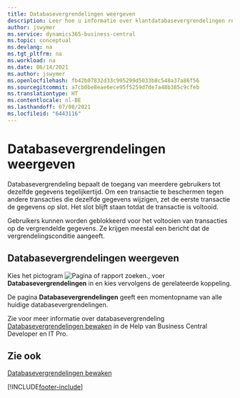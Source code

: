 ```yaml
---
title: Databasevergrendelingen weergeven
description: Leer hoe u informatie over klantdatabasevergrendelingen rechtstreeks vanuit de clientinterface in Business Central kunt bekijken.
author: jswymer
ms.service: dynamics365-business-central
ms.topic: conceptual
ms.devlang: na
ms.tgt_pltfrm: na
ms.workload: na
ms.date: 06/14/2021
ms.author: jswymer
ms.openlocfilehash: fb42b07832d33c995299d5033b8c548a37a86f56
ms.sourcegitcommit: a7cb0be8eae6ece95f5259d7de7a48b385c9cfeb
ms.translationtype: HT
ms.contentlocale: nl-BE
ms.lasthandoff: 07/08/2021
ms.locfileid: "6443116"
---
```

# <a name="viewing-database-locks"></a>Databasevergrendelingen weergeven

Databasevergrendeling bepaalt de toegang van meerdere gebruikers tot dezelfde gegevens tegelijkertijd. Om een transactie te beschermen tegen andere transacties die dezelfde gegevens wijzigen, zet de eerste transactie de gegevens op slot. Het slot blijft staan totdat de transactie is voltooid.

Gebruikers kunnen worden geblokkeerd voor het voltooien van transacties op de vergrendelde gegevens. Ze krijgen meestal een bericht dat de vergrendelingsconditie aangeeft.

## <a name="to-view-database-locks"></a>Databasevergrendelingen weergeven

Kies het pictogram ![Pagina of rapport zoeken.](media/ui-search/search_small.png "Pictogram Pagina of rapport zoeken"), voer **Databasevergrendelingen** in en kies vervolgens de gerelateerde koppeling.

De pagina **Databasevergrendelingen** geeft een momentopname van alle huidige databasevergrendelingen.

Zie voor meer informatie over databasevergrendeling [Databasevergrendelingen bewaken](/dynamics365/business-central/dev-itpro/administration/monitor-database-locks) in de Help van Business Central Developer en IT Pro.

## <a name="see-also"></a>Zie ook

[Databasevergrendelingen bewaken](/dynamics365/business-central/dev-itpro/administration/monitor-database-locks) 


[!INCLUDE[footer-include](includes/footer-banner.md)]